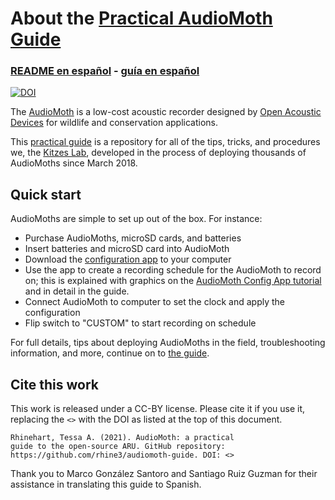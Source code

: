 # About the [Practical AudioMoth Guide](guide.md)
### [README en español](README_sp.md) - [guía en español](guia.md)

[![DOI](https://zenodo.org/badge/168228984.svg)](https://zenodo.org/badge/latestdoi/168228984)

The [AudioMoth](https://www.openacousticdevices.info/audiomoth) is a low-cost acoustic recorder designed by [Open Acoustic Devices](https://www.openacousticdevices.info/) for wildlife and conservation applications. 

This [practical guide](guide.md) is a repository for all of the tips, tricks, and procedures we, the [Kitzes Lab](http://www.kitzeslab.org/), developed in the process of deploying thousands of AudioMoths since March 2018.


## Quick start

AudioMoths are simple to set up out of the box. For instance:

* Purchase AudioMoths, microSD cards, and batteries
* Insert batteries and microSD card into AudioMoth
* Download the [configuration app](https://www.openacousticdevices.info/applications) to your computer
* Use the app to create a recording schedule for the AudioMoth to record on; this is explained with graphics on the [AudioMoth Config App tutorial](https://www.openacousticdevices.info/config-app-guide) and in detail in the guide.
* Connect AudioMoth to computer to set the clock and apply the configuration
* Flip switch to "CUSTOM" to start recording on schedule

For full details, tips about deploying AudioMoths in the field, troubleshooting information, and more, continue on to [the guide](https://github.com/rhine3/audiomoth-guide/blob/master/guide.md).


## Cite this work

This work is released under a CC-BY license. Please cite it if you use it, replacing the `<>` with the DOI as listed at the top of this document.

    Rhinehart, Tessa A. (2021). AudioMoth: a practical 
    guide to the open-source ARU. GitHub repository: 
    https://github.com/rhine3/audiomoth-guide. DOI: <>

Thank you to Marco González Santoro and Santiago Ruiz Guzman for their assistance in translating this guide to Spanish.
